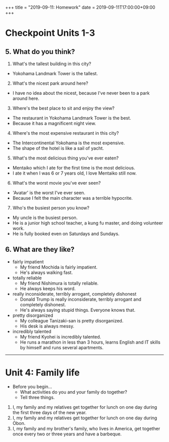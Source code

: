 +++
title =  "2019-09-11: Homework"
date = 2019-09-11T17:00:00+09:00
+++

# Checkpoint Units 1-3
## 5. What do you think?

1. What's the tallest building in this city?
  - Yokohama Landmark Tower is the tallest.
2. What's the nicest park around here?
  - I have no idea about the nicest, because I've never been to a park around here.
3. Where's the best place to sit and enjoy the view?
  - The restaurant in Yokohama Landmark Tower is the best.
  - Because it has a magnificent night view.
4. Where's the most expensive restaurant in this city?
  - The Intercontinental Yokohama is the most expensive.
  - The shape of the hotel is like a sail of yacht.
5. What's the most delicious thing you've ever eaten?
  - Mentaiko which I ate for the first time is the most delicious.
  - I ate it when I was 6 or 7 years old, I love Mentaiko still now.
6. What's the worst movie you've ever seen?
  - 'Avatar' is the worst I've ever seen.
  - Because I felt the main character was a terrible hypocrite.
7. Who's the busiest person you know?
  - My uncle is the busiest person.
  - He is a junior high school teacher, a kung fu master, and doing volunteer work.
  - He is fully booked even on Saturdays and Sundays.

## 6. What are they like?

* fairly impatient
  - My friend Mochida is fairly impatient.
  - He's always walking fast.
* totally reliable
  - My friend Nishimura is totally reliable.
  - He always keeps his word.
* really inconsiderate, terribly arrogant, completely dishonest
  - Donald Trump is really inconsiderate, terribly arrogant and completely dishonest.
  - He's always saying stupid things. Everyone knows that.
* pretty disorganized
  - My colleague Tanizaki-san is pretty disorganized.
  - His desk is always messy.
* incredibly talented
  - My friend Kyohei is incredibly talented.
  - He runs a marathon in less than 3 hours, learns English and IT skills by himself
    and runs several apartments.

- - -
# Unit 4: Family life

* Before you begin...
  - What activities do you and your family do together?
  - Tell three things.

1. I, my family and my relatives get together for lunch on one day
  during the first three days of the new year.
2. I, my family and my relatives get together for lunch on one day
  during Obon.
3. I, my family and my brother's family, who lives in America,
  get together once every two or three years and have a barbeque.

